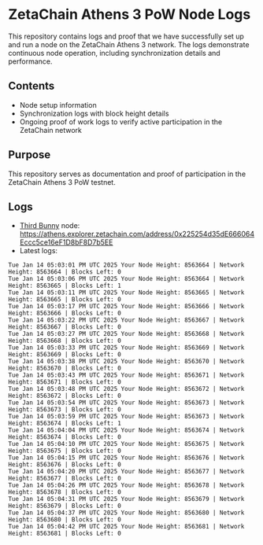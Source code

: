 # ZetaChain Athens 3 PoW Node Logs
This repository contains logs and proof that we have successfully set up and run a node on the ZetaChain Athens 3 network. The logs demonstrate continuous node operation, including synchronization details and performance.

## Contents
- Node setup information
- Synchronization logs with block height details
- Ongoing proof of work logs to verify active participation in the ZetaChain network

## Purpose
This repository serves as documentation and proof of participation in the ZetaChain Athens 3 PoW testnet.

## Logs

- [Third Bunny](https://thirdbunny.xyz/) node: https://athens.explorer.zetachain.com/address/0x225254d35dE666064Eccc5ce16eF1D8bF8D7b5EE
- Latest logs:
```
Tue Jan 14 05:03:01 PM UTC 2025 Your Node Height: 8563664 | Network Height: 8563664 | Blocks Left: 0
Tue Jan 14 05:03:06 PM UTC 2025 Your Node Height: 8563664 | Network Height: 8563665 | Blocks Left: 1
Tue Jan 14 05:03:11 PM UTC 2025 Your Node Height: 8563665 | Network Height: 8563665 | Blocks Left: 0
Tue Jan 14 05:03:17 PM UTC 2025 Your Node Height: 8563666 | Network Height: 8563666 | Blocks Left: 0
Tue Jan 14 05:03:22 PM UTC 2025 Your Node Height: 8563667 | Network Height: 8563667 | Blocks Left: 0
Tue Jan 14 05:03:27 PM UTC 2025 Your Node Height: 8563668 | Network Height: 8563668 | Blocks Left: 0
Tue Jan 14 05:03:33 PM UTC 2025 Your Node Height: 8563669 | Network Height: 8563669 | Blocks Left: 0
Tue Jan 14 05:03:38 PM UTC 2025 Your Node Height: 8563670 | Network Height: 8563670 | Blocks Left: 0
Tue Jan 14 05:03:43 PM UTC 2025 Your Node Height: 8563671 | Network Height: 8563671 | Blocks Left: 0
Tue Jan 14 05:03:48 PM UTC 2025 Your Node Height: 8563672 | Network Height: 8563672 | Blocks Left: 0
Tue Jan 14 05:03:54 PM UTC 2025 Your Node Height: 8563673 | Network Height: 8563673 | Blocks Left: 0
Tue Jan 14 05:03:59 PM UTC 2025 Your Node Height: 8563673 | Network Height: 8563674 | Blocks Left: 1
Tue Jan 14 05:04:04 PM UTC 2025 Your Node Height: 8563674 | Network Height: 8563674 | Blocks Left: 0
Tue Jan 14 05:04:10 PM UTC 2025 Your Node Height: 8563675 | Network Height: 8563675 | Blocks Left: 0
Tue Jan 14 05:04:15 PM UTC 2025 Your Node Height: 8563676 | Network Height: 8563676 | Blocks Left: 0
Tue Jan 14 05:04:20 PM UTC 2025 Your Node Height: 8563677 | Network Height: 8563677 | Blocks Left: 0
Tue Jan 14 05:04:26 PM UTC 2025 Your Node Height: 8563678 | Network Height: 8563678 | Blocks Left: 0
Tue Jan 14 05:04:31 PM UTC 2025 Your Node Height: 8563679 | Network Height: 8563679 | Blocks Left: 0
Tue Jan 14 05:04:37 PM UTC 2025 Your Node Height: 8563680 | Network Height: 8563680 | Blocks Left: 0
Tue Jan 14 05:04:42 PM UTC 2025 Your Node Height: 8563681 | Network Height: 8563681 | Blocks Left: 0
```
